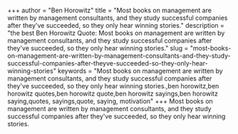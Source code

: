 +++
author = "Ben Horowitz"
title = "Most books on management are written by management consultants, and they study successful companies after they've succeeded, so they only hear winning stories."
description = "the best Ben Horowitz Quote: Most books on management are written by management consultants, and they study successful companies after they've succeeded, so they only hear winning stories."
slug = "most-books-on-management-are-written-by-management-consultants-and-they-study-successful-companies-after-theyve-succeeded-so-they-only-hear-winning-stories"
keywords = "Most books on management are written by management consultants, and they study successful companies after they've succeeded, so they only hear winning stories.,ben horowitz,ben horowitz quotes,ben horowitz quote,ben horowitz sayings,ben horowitz saying,quotes, sayings,quote, saying, motivation"
+++
Most books on management are written by management consultants, and they study successful companies after they've succeeded, so they only hear winning stories.
